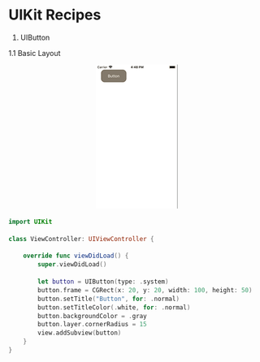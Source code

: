 # UIKit Recipes

1. UIButton

1.1 Basic Layout

<p align="center">
  <img src="img/button/button_1.png" alt="button layout" /> 
</p>

```swift
import UIKit

class ViewController: UIViewController {

    override func viewDidLoad() {
        super.viewDidLoad()
        
        let button = UIButton(type: .system)
        button.frame = CGRect(x: 20, y: 20, width: 100, height: 50)
        button.setTitle("Button", for: .normal)
        button.setTitleColor(.white, for: .normal)
        button.backgroundColor = .gray
        button.layer.cornerRadius = 15
        view.addSubview(button)
    }
}
```